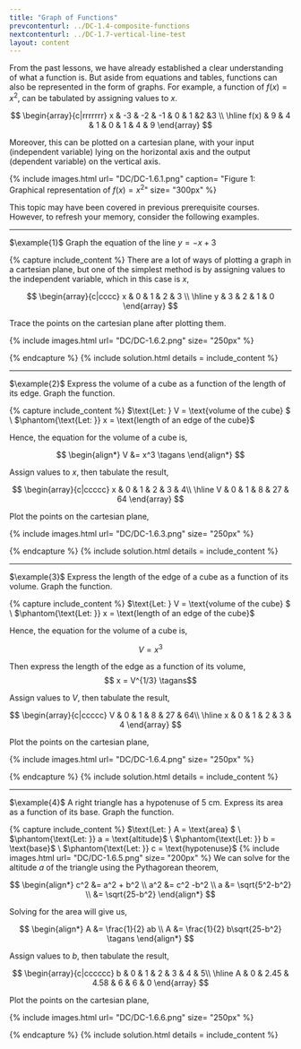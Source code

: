 ```yaml
---
title: "Graph of Functions"
prevcontenturl: ../DC-1.4-composite-functions
nextcontenturl: ../DC-1.7-vertical-line-test
layout: content
---
```




<!-- <iframe src="https://www.desmos.com/calculator/g7izucn6nn" width="100%" style="min-height:400px"></iframe> -->

From the past lessons, we have already established a clear understanding of what a function is. But aside from equations and tables, functions can also be represented in the form of graphs. For example, a function of $f(x)=x^2$, can be tabulated by assigning values to $x$.

$$
\begin{array}{c|rrrrrrr}
	x & -3 & -2 & -1 & 0 & 1 &2 &3 \\
	\hline
	f(x) & 9 & 4 & 1 & 0 & 1 & 4 & 9 
\end{array}
$$


Moreover, this can be plotted on a cartesian plane, with your input (independent variable) lying on the horizontal axis and the output (dependent variable) on the vertical axis.




{% include images.html 
    url= "DC/DC-1.6.1.png" 
    caption= "Figure 1: Graphical representation of $f(x)=x^2$"
    size= "300px"
%}





This topic may have been covered in previous prerequisite courses. However, to refresh your memory, consider the following examples.


---
$\example{1}$
Graph the equation of the line $y=-x+3$

{% capture include_content %}
There are a lot of ways of plotting a graph in a cartesian plane, but one of the simplest method is by assigning values to the independent variable, which in this case is $x$,

$$
\begin{array}{c|cccc}
	x    & 0 & 1 & 2 & 3 \\
	\hline
	y & 3 & 2 & 1 & 0
\end{array}
$$

Trace the points on the cartesian plane after plotting them.

{% include images.html 
    url= "DC/DC-1.6.2.png" 
    size= "250px"
%}

{% endcapture %}
{% include solution.html details = include_content %}





---
$\example{2}$
Express the volume of a cube as a function of the length of its edge. Graph the function.

{% capture include_content %}
$\text{Let: } V = \text{volume of the cube} $ \\
$\phantom{\text{Let: }} x = \text{length of an edge of the cube}$

Hence, the equation for the volume of a cube is, 

$$
\begin{align*}
	V &= x^3 	\tagans
\end{align*}
$$

Assign values to $x$, then tabulate the result,

$$
\begin{array}{c|ccccc}
	x    & 0 & 1 & 2 & 3 & 4\\
	\hline
	V & 0 & 1 & 8 & 27 & 64
\end{array}
$$

Plot the points on the cartesian plane,

{% include images.html 
    url= "DC/DC-1.6.3.png" 
    size= "250px"
%}
	
{% endcapture %}
{% include solution.html details = include_content %}





---
$\example{3}$
Express the length of the edge of a cube as a function of its volume. Graph the function.

{% capture include_content %}
$\text{Let: } V = \text{volume of the cube} $ \\
$\phantom{\text{Let: }} x = \text{length of an edge of the cube}$

Hence, the equation for the volume of a cube is, 

$$V = x^3$$

Then express the length of the edge as a function of its volume,
$$ x = V^{1/3} 		\tagans$$

Assign values to $V$, then tabulate the result,

$$
\begin{array}{c|ccccc}
	V & 0 & 1 & 8 & 27 & 64\\
	\hline
	x    & 0 & 1 & 2 & 3 & 4
\end{array}
$$

Plot the points on the cartesian plane,

{% include images.html 
    url= "DC/DC-1.6.4.png" 
    size= "250px"
%}

{% endcapture %}
{% include solution.html details = include_content %}





---
$\example{4}$
A right triangle has a hypotenuse of 5 cm. Express its area as a function of its base. Graph the function.

{% capture include_content %}
$\text{Let: } A = \text{area} $ \\
$\phantom{\text{Let: }} a = \text{altitude}$ \\
$\phantom{\text{Let: }} b = \text{base}$ \\
$\phantom{\text{Let: }} c = \text{hypotenuse}$
{% include images.html 
    url= "DC/DC-1.6.5.png" 
    size= "200px"
%}
We can solve for the altitude $a$ of the triangle using the Pythagorean theorem,

$$
\begin{align*}
	c^2 &= a^2 + b^2 \\
	a^2 &= c^2 -b^2 \\
	a &= \sqrt{5^2-b^2} \\
	   &= \sqrt{25-b^2} 
\end{align*}
$$

Solving for the area will give us,

$$
\begin{align*}
	A &= \frac{1}{2} ab \\
	A &= \frac{1}{2} b\sqrt{25-b^2} 	\tagans
\end{align*}
$$

Assign values to $b$, then tabulate the result,

$$
\begin{array}{c|cccccc}
	b & 0 & 1 & 2 & 3 & 4 & 5\\
	\hline
	A    & 0 & 2.45 & 4.58 & 6 & 6 & 0
\end{array}
$$

Plot the points on the cartesian plane,

{% include images.html 
    url= "DC/DC-1.6.6.png" 
    size= "250px"
%}

{% endcapture %}
{% include solution.html details = include_content %}
